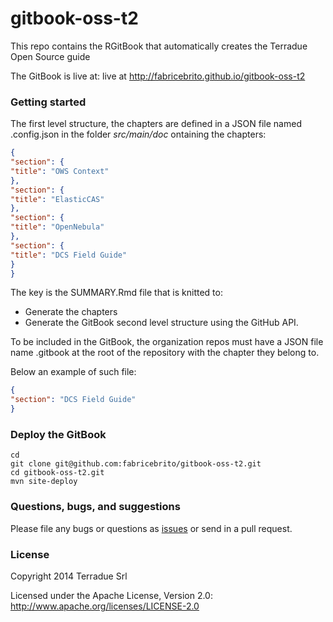 # gitbook-oss-t2

This repo contains the RGitBook that automatically creates the Terradue Open Source guide 

The GitBook is live at: live at http://fabricebrito.github.io/gitbook-oss-t2

### Getting started

The first level structure, the chapters are defined in a JSON file named .config.json
in the folder *src/main/doc*  ontaining the chapters:

```json
{
"section": {
"title": "OWS Context"
},
"section": {
"title": "ElasticCAS"
},
"section": {
"title": "OpenNebula"
},
"section": {
"title": "DCS Field Guide"
}
}
```

The key is the SUMMARY.Rmd file that is knitted to:

* Generate the chapters 
* Generate the GitBook second level structure using the GitHub API.

To be included in the GitBook, the organization repos must have a JSON file name .gitbook at the root of the repository with the chapter they belong to. 

Below an example of such file: 

```json
{
"section": "DCS Field Guide"
}
```

### Deploy the GitBook

```
cd
git clone git@github.com:fabricebrito/gitbook-oss-t2.git
cd gitbook-oss-t2.git
mvn site-deploy
```

### Questions, bugs, and suggestions

Please file any bugs or questions as [issues](https://github.com/fabricebrito/gitbook-oss-t2/issues/new) or send in a pull request.

### License

Copyright 2014 Terradue Srl

Licensed under the Apache License, Version 2.0: http://www.apache.org/licenses/LICENSE-2.0
